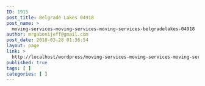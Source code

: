 ```yaml
---
ID: 1915
post_title: Belgrade Lakes 04918
post_name: >
  moving-services-moving-services-moving-services-belgradelakes-04918
author: mrgabonijeff@gmail.com
post_date: 2018-03-28 01:36:54
layout: page
link: >
  http://localhost/wordpress/moving-services-moving-services-moving-services-belgradelakes-04918/
published: true
tags: [ ]
categories: [ ]
---
```


